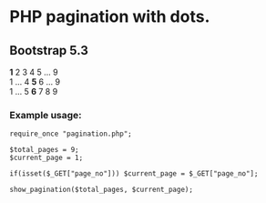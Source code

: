 # PHP pagination with dots.
## Bootstrap 5.3
**1** 2 3 4 5 ... 9  
1 ... 4 **5** 6 ... 9  
1 ... 5 **6** 7 8 9   
### Example usage:
```
require_once "pagination.php";

$total_pages = 9;
$current_page = 1;

if(isset($_GET["page_no"])) $current_page = $_GET["page_no"];

show_pagination($total_pages, $current_page);
```
